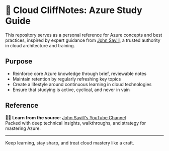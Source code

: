 # 📘 Cloud CliffNotes: Azure Study Guide

This repository serves as a personal reference for Azure concepts and best practices, inspired by expert guidance from [John Savill](https://www.youtube.com/@NTFAQGuy), a trusted authority in cloud architecture and training.

## Purpose

- Reinforce core Azure knowledge through brief, reviewable notes
- Maintain retention by regularly refreshing key topics
- Create a lifestyle around continuous learning in cloud technologies
- Ensure that studying is active, cyclical, and never in vain

## Reference

👨‍🏫 **Learn from the source**: [John Savill's YouTube Channel](https://www.youtube.com/@NTFAQGuy)  
Packed with deep technical insights, walkthroughs, and strategy for mastering Azure.

---

Keep learning, stay sharp, and treat cloud mastery like a craft.  
